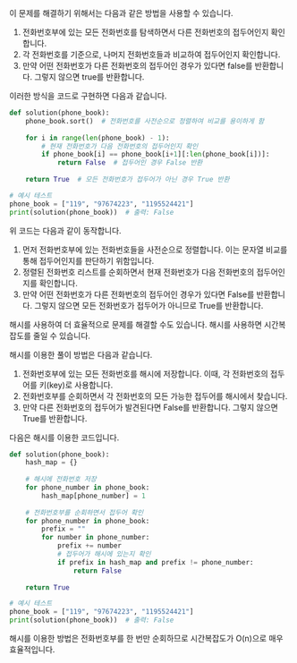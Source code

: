이 문제를 해결하기 위해서는 다음과 같은 방법을 사용할 수 있습니다.

1. 전화번호부에 있는 모든 전화번호를 탐색하면서 다른 전화번호의 접두어인지 확인합니다.
2. 각 전화번호를 기준으로, 나머지 전화번호들과 비교하여 접두어인지 확인합니다.
3. 만약 어떤 전화번호가 다른 전화번호의 접두어인 경우가 있다면 false를 반환합니다. 그렇지 않으면 true를 반환합니다.

이러한 방식을 코드로 구현하면 다음과 같습니다.

```python
def solution(phone_book):
    phone_book.sort()  # 전화번호를 사전순으로 정렬하여 비교를 용이하게 함
    
    for i in range(len(phone_book) - 1):
        # 현재 전화번호가 다음 전화번호의 접두어인지 확인
        if phone_book[i] == phone_book[i+1][:len(phone_book[i])]:
            return False  # 접두어인 경우 False 반환
    
    return True  # 모든 전화번호가 접두어가 아닌 경우 True 반환

# 예시 테스트
phone_book = ["119", "97674223", "1195524421"]
print(solution(phone_book))  # 출력: False
```

위 코드는 다음과 같이 동작합니다.

1. 먼저 전화번호부에 있는 전화번호들을 사전순으로 정렬합니다. 이는 문자열 비교를 통해 접두어인지를 판단하기 위함입니다.
2. 정렬된 전화번호 리스트를 순회하면서 현재 전화번호가 다음 전화번호의 접두어인지를 확인합니다.
3. 만약 어떤 전화번호가 다른 전화번호의 접두어인 경우가 있다면 False를 반환합니다. 그렇지 않으면 모든 전화번호가 접두어가 아니므로 True를 반환합니다.

해시를 사용하여 더 효율적으로 문제를 해결할 수도 있습니다. 해시를 사용하면 시간복잡도를 줄일 수 있습니다.

해시를 이용한 풀이 방법은 다음과 같습니다.

1. 전화번호부에 있는 모든 전화번호를 해시에 저장합니다. 이때, 각 전화번호의 접두어를 키(key)로 사용합니다.
2. 전화번호부를 순회하면서 각 전화번호의 모든 가능한 접두어를 해시에서 찾습니다.
3. 만약 다른 전화번호의 접두어가 발견된다면 False를 반환합니다. 그렇지 않으면 True를 반환합니다.

다음은 해시를 이용한 코드입니다.

```python
def solution(phone_book):
    hash_map = {}
    
    # 해시에 전화번호 저장
    for phone_number in phone_book:
        hash_map[phone_number] = 1
    
    # 전화번호부를 순회하면서 접두어 확인
    for phone_number in phone_book:
        prefix = ""
        for number in phone_number:
            prefix += number
            # 접두어가 해시에 있는지 확인
            if prefix in hash_map and prefix != phone_number:
                return False
    
    return True

# 예시 테스트
phone_book = ["119", "97674223", "1195524421"]
print(solution(phone_book))  # 출력: False
```

해시를 이용한 방법은 전화번호부를 한 번만 순회하므로 시간복잡도가 O(n)으로 매우 효율적입니다.